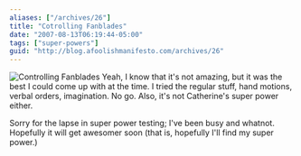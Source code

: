 ```yaml
---
aliases: ["/archives/26"]
title: "Cotrolling Fanblades"
date: "2007-08-13T06:19:44-05:00"
tags: ["super-powers"]
guid: "http://blog.afoolishmanifesto.com/archives/26"
---
```

![Controlling Fanblades](/wp-content/uploads/2007/08/controllingfanblades.png) Yeah, I know that it's not amazing, but it was the best I could come up with at the time. I tried the regular stuff, hand motions, verbal orders, imagination. No go. Also, it's not Catherine's super power either.

Sorry for the lapse in super power testing; I've been busy and whatnot. Hopefully it will get awesomer soon (that is, hopefully I'll find my super power.)
